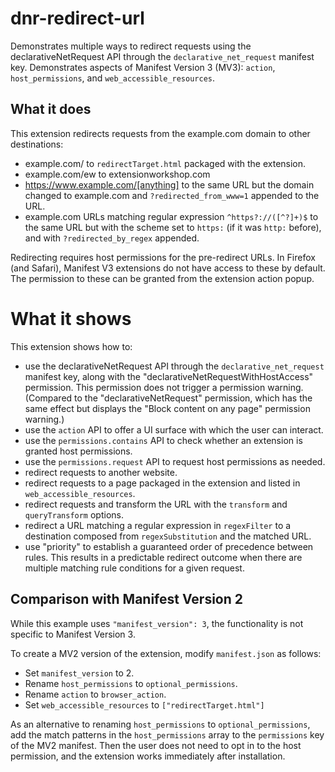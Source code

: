 # dnr-redirect-url

Demonstrates multiple ways to redirect requests using the declarativeNetRequest
API through the `declarative_net_request` manifest key. Demonstrates aspects of
Manifest Version 3 (MV3): `action`, `host_permissions`, and
`web_accessible_resources`.

## What it does

This extension redirects requests from the example.com domain to other
destinations:

- example.com/ to `redirectTarget.html` packaged with the extension.
- example.com/ew to extensionworkshop.com
- https://www.example.com/[anything] to the same URL but the domain changed to
  example.com and `?redirected_from_www=1` appended to the URL.
- example.com URLs matching regular expression `^https?://([^?]+)$` to the same
  URL but with the scheme set to `https:` (if it was `http:` before), and with
  `?redirected_by_regex` appended.

Redirecting requires host permissions for the pre-redirect URLs. In Firefox
(and Safari), Manifest V3 extensions do not have access to these by default.
The permission to these can be granted from the extension action popup.

# What it shows

This extension shows how to:

- use the declarativeNetRequest API through the `declarative_net_request`
  manifest key, along with the "declarativeNetRequestWithHostAccess"
  permission. This permission does not trigger a permission warning. (Compared
  to the "declarativeNetRequest" permission, which has the same effect but
  displays the "Block content on any page" permission warning.)
- use the `action` API to offer a UI surface with which the user can interact.
- use the `permissions.contains` API to check whether an extension is granted
  host permissions.
- use the `permissions.request` API to request host permissions as needed.
- redirect requests to another website.
- redirect requests to a page packaged in the extension and listed in
  `web_accessible_resources`.
- redirect requests and transform the URL with the `transform` and
  `queryTransform` options.
- redirect a URL matching a regular expression in `regexFilter` to a
  destination composed from `regexSubstitution` and the matched URL.
- use "priority" to establish a guaranteed order of precedence between rules.
  This results in a predictable redirect outcome when there are multiple
  matching rule conditions for a given request.

## Comparison with Manifest Version 2

While this example uses `"manifest_version": 3`, the functionality is not
specific to Manifest Version 3.

To create a MV2 version of the extension, modify `manifest.json` as follows:

- Set `manifest_version` to 2.
- Rename `host_permissions` to `optional_permissions`.
- Rename `action` to `browser_action`.
- Set `web_accessible_resources` to `["redirectTarget.html"]`

As an alternative to renaming `host_permissions` to `optional_permissions`,
add the match patterns in the `host_permissions` array to the
`permissions` key of the MV2 manifest. Then the user does not need to opt in to
the host permission, and the extension works immediately after installation.
